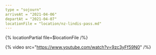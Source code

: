 ```yaml
---
type = "sojourn"
arriveAt = "2021-04-06"
departAt = "2021-04-07"
locationFile = "location/nz-lindis-pass.md"
---
```


{% locationPartial file=$locationFile /%}

{% video src="https://www.youtube.com/watch?v=9zc3yFf59N0" /%}
